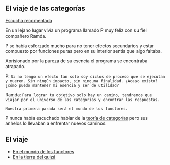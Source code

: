 ## El viaje de las categorías

[Escucha recomentada](https://www.youtube.com/watch?v=bjN0HDo9u4c)

En un lejano lugar vivía un programa llamado P muy feliz con su fiel compañero Ramda.

P se había esforzado mucho para no tener efectos secundarios y estar compuesto por funciones puras pero en su interior sentía que algo faltaba.

Aprisionado por la pureza de su esencia el programa se encontraba atrapado.

P:
`Si no tengo un efecto tan solo soy ciclos de proceso que se ejecutan y mueren. Sin ningún impacto, sin ninguna finalidad. ¿Acaso existo? ¿cómo puedo mantener mi esencia y ser de utilidad?`

Ramda:
`Para lograr tu objetivo solo hay un camino, tendremos que viajar por el universo de las categorías y encontrar las respuestas.`

`Nuestra primera parada será el mundo de los functores.`

P nunca había escuchado hablar de la [teoría de categorías](https://bartoszmilewski.com/2014/10/28/category-theory-for-programmers-the-preface/) pero sus anhelos lo llevaban a enfrentar nuevos caminos.

## El viaje

- [En el mundo de los functores](ch01.md)
- [En la tierra del quizá](ch02.md)
